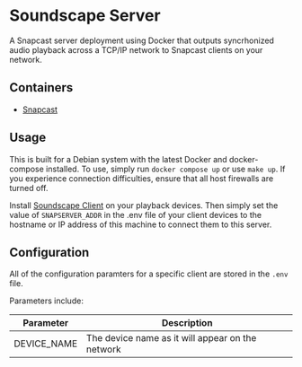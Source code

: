 # Soundscape Server

A Snapcast server deployment using Docker that outputs syncrhonized audio playback across a TCP/IP network to Snapcast clients on your network.

## Containers

- [Snapcast](https://github.com/badaix/snapcast)

## Usage

This is built for a Debian system with the latest Docker and docker-compose installed. To use, simply run `docker compose up` or use `make up`. If you experience connection difficulties, ensure that all host firewalls are turned off.

Install [Soundscape Client](https://github.com/clcain/soundscape-client) on your playback devices. Then simply set the value of `SNAPSERVER_ADDR` in the .env file of your client devices to the hostname or IP address of this machine to connect them to this server.

## Configuration

All of the configuration paramters for a specific client are stored in the `.env` file.

Parameters include:

| Parameter         | Description                                      |
| ----------------- | ------------------------------------------------ |
| DEVICE_NAME       | The device name as it will appear on the network |
